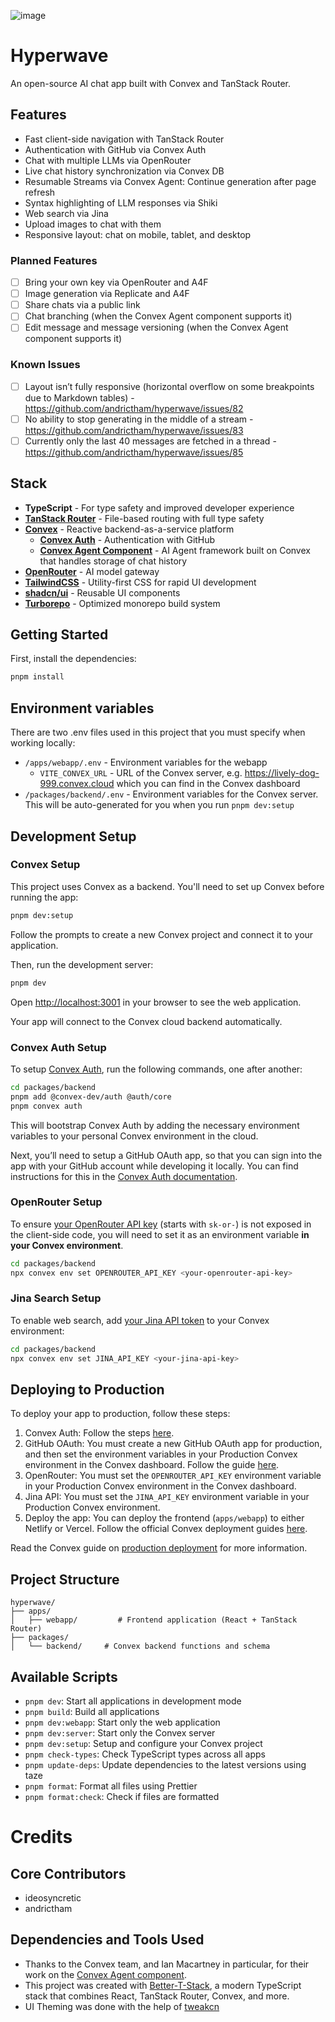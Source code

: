 ![image](https://github.com/user-attachments/assets/a30e8af8-8ab0-492e-af7d-c0cfaf29aa31)

# Hyperwave
An open-source AI chat app built with Convex and TanStack Router.

## Features

- Fast client-side navigation with TanStack Router
- Authentication with GitHub via Convex Auth
- Chat with multiple LLMs via OpenRouter
- Live chat history synchronization via Convex DB
- Resumable Streams via Convex Agent: Continue generation after page refresh
- Syntax highlighting of LLM responses via Shiki
- Web search via Jina
- Upload images to chat with them
- Responsive layout: chat on mobile, tablet, and desktop

### Planned Features

- [ ] Bring your own key via OpenRouter and A4F
- [ ] Image generation via Replicate and A4F
- [ ] Share chats via a public link
- [ ] Chat branching (when the Convex Agent component supports it)
- [ ] Edit message and message versioning (when the Convex Agent component supports it)

### Known Issues

- [ ] Layout isn’t fully responsive (horizontal overflow on some breakpoints due to Markdown tables) - https://github.com/andrictham/hyperwave/issues/82
- [ ] No ability to stop generating in the middle of a stream - https://github.com/andrictham/hyperwave/issues/83
- [ ] Currently only the last 40 messages are fetched in a thread - https://github.com/andrictham/hyperwave/issues/85

## Stack

- **TypeScript** - For type safety and improved developer experience
- [**TanStack Router**](https://tanstack.com/router/latest) - File-based routing with full type safety
- [**Convex**](https://www.convex.dev/) - Reactive backend-as-a-service platform
  - [**Convex Auth**](https://labs.convex.dev/auth) - Authentication with GitHub
  - [**Convex Agent Component**](https://convex.dev/docs/agent-component) - AI Agent framework built on Convex that handles storage of chat history
- [**OpenRouter**](https://openrouter.ai/) - AI model gateway
- [**TailwindCSS**](https://tailwindcss.com/) - Utility-first CSS for rapid UI development
- [**shadcn/ui**](https://ui.shadcn.com/) - Reusable UI components
- [**Turborepo**](https://turborepo.com/) - Optimized monorepo build system

## Getting Started

First, install the dependencies:

```bash
pnpm install
```

## Environment variables

There are two .env files used in this project that you must specify when working locally:

- `/apps/webapp/.env` - Environment variables for the webapp
  - `VITE_CONVEX_URL` - URL of the Convex server, e.g. https://lively-dog-999.convex.cloud which you can find in the Convex dashboard
- `/packages/backend/.env` - Environment variables for the Convex server. This will be auto-generated for you when you run `pnpm dev:setup`

## Development Setup

### Convex Setup

This project uses Convex as a backend. You'll need to set up Convex before running the app:

```bash
pnpm dev:setup
```

Follow the prompts to create a new Convex project and connect it to your application.

Then, run the development server:

```bash
pnpm dev
```

Open [http://localhost:3001](http://localhost:3001) in your browser to see the web application.

Your app will connect to the Convex cloud backend automatically.

### Convex Auth Setup

To setup [Convex Auth](https://labs.convex.dev/auth), run the following commands, one after another:

```bash
cd packages/backend
pnpm add @convex-dev/auth @auth/core
pnpm convex auth
```

This will bootstrap Convex Auth by adding the necessary environment variables to your personal Convex environment in the cloud.

Next, you’ll need to setup a GitHub OAuth app, so that you can sign into the app with your GitHub account while developing it locally. You can find instructions for this in the [Convex Auth documentation](https://labs.convex.dev/auth/config/oauth/github).

### OpenRouter Setup

To ensure [your OpenRouter API key](https://openrouter.ai/settings/keys) (starts with `sk-or-`) is not exposed in the client-side code, you will need to set it as an environment variable **in your Convex environment**.

```bash
cd packages/backend
npx convex env set OPENROUTER_API_KEY <your-openrouter-api-key>
```

### Jina Search Setup

To enable web search, add [your Jina API token](https://jina.ai/) to your Convex environment:

```bash
cd packages/backend
npx convex env set JINA_API_KEY <your-jina-api-key>
```

## Deploying to Production

To deploy your app to production, follow these steps:

1. Convex Auth: Follow the steps [here](https://labs.convex.dev/auth/production).
2. GitHub OAuth: You must create a new GitHub OAuth app for production, and then set the environment variables in your Production Convex environment in the Convex dashboard. Follow the guide [here](https://labs.convex.dev/auth/config/oauth/github).
3. OpenRouter: You must set the `OPENROUTER_API_KEY` environment variable in your Production Convex environment in the Convex dashboard.
4. Jina API: You must set the `JINA_API_KEY` environment variable in your Production Convex environment.
5. Deploy the app: You can deploy the frontend (`apps/webapp`) to either Netlify or Vercel. Follow the official Convex deployment guides [here](https://docs.convex.dev/production/hosting/).

Read the Convex guide on [production deployment](https://docs.convex.dev/production) for more information.

## Project Structure

```
hyperwave/
├── apps/
│   ├── webapp/         # Frontend application (React + TanStack Router)
├── packages/
│   └── backend/     # Convex backend functions and schema

```

## Available Scripts

- `pnpm dev`: Start all applications in development mode
- `pnpm build`: Build all applications
- `pnpm dev:webapp`: Start only the web application
- `pnpm dev:server`: Start only the Convex server
- `pnpm dev:setup`: Setup and configure your Convex project
- `pnpm check-types`: Check TypeScript types across all apps
- `pnpm update-deps`: Update dependencies to the latest versions using taze
- `pnpm format`: Format all files using Prettier
- `pnpm format:check`: Check if files are formatted

# Credits

## Core Contributors

- ideosyncretic
- andrictham

## Dependencies and Tools Used

- Thanks to the Convex team, and Ian Macartney in particular, for their work on the [Convex Agent component](https://github.com/get-convex/agent).
- This project was created with [Better-T-Stack](https://github.com/AmanVarshney01/create-better-t-stack), a modern TypeScript stack that combines React, TanStack Router, Convex, and more.
- UI Theming was done with the help of [tweakcn](https://tweakcn.com/)
